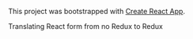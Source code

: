 This project was bootstrapped with [Create React App](https://github.com/facebookincubator/create-react-app).

Translating React form from no Redux to Redux
